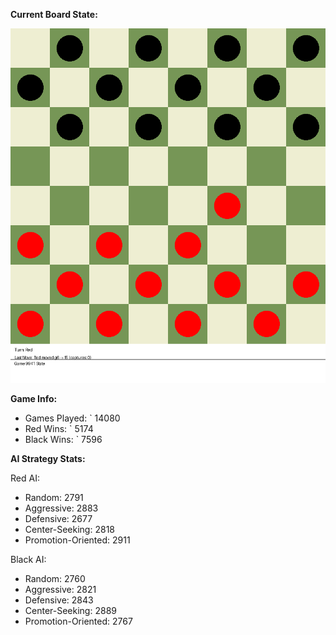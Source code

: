 
**Current Board State:**  
<!-- START_GIF -->
![Checkers Game](./checkers_game.gif)
<!-- END_GIF -->

**Game Info:**  
- Games Played: `<!-- GAMES_PLAYED --> 14080
- Red Wins: `<!-- RED_WINS --> 5174
- Black Wins: `<!-- BLACK_WINS --> 7596

<!-- AI_STATS -->
**AI Strategy Stats:**

Red AI:
- Random: 2791
- Aggressive: 2883
- Defensive: 2677
- Center-Seeking: 2818
- Promotion-Oriented: 2911

Black AI:
- Random: 2760
- Aggressive: 2821
- Defensive: 2843
- Center-Seeking: 2889
- Promotion-Oriented: 2767

